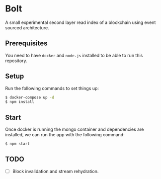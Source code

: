 # Bolt

A small experimental second layer read index of a blockchain using event sourced architecture.

## Prerequisites

You need to have `docker` and `node.js` installed to be able to run this repository.

## Setup

Run the following commands to set things up:

```sh
$ docker-compose up -d
$ npm install
```

## Start

Once docker is running the mongo container and dependencies are installed, we can run the app with the following command:

```sh
$ npm start
```

## TODO

 - [ ] Block invalidation and stream rehydration.
